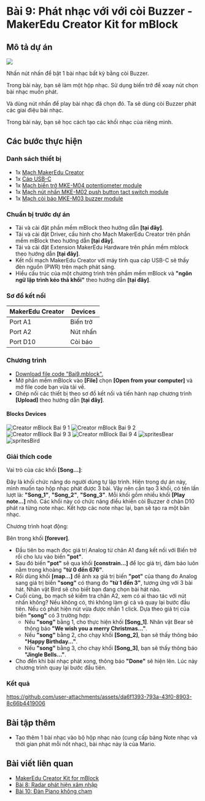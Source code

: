 # Bài 9: Phát nhạc với với còi Buzzer - MakerEdu Creator Kit for mBlock

## Mô tả dự án

![](/ex/less09/image/BAI9.png)

Nhấn nút nhấn để bật 1 bài nhạc bất kỳ bằng còi Buzzer.

Trong bài này, bạn sẽ làm một hộp nhạc. Sử dụng biến trở để xoay nút chọn bài nhạc muốn phát.

Và dùng nút nhấn để play bài nhạc đã chọn đó. Ta sẽ dùng còi Buzzer phát các giai điệu bài nhạc.

Trong bài này, bạn sẽ học cách tạo các khối nhạc của riêng mình.

## Các bước thực hiện

### Danh sách thiết bị

- 1x [Mạch MakerEdu Creator](https://www.makerlab.vn/creator)
- 1x [Cáp USB-C](https://hshop.vn/cap-usb-type-c)
- 1x [Mạch biến trở MKE-M04 potentiometer module](https://makerlab.vn/mkem04)
- 1x [Mạch nút nhấn MKE-M02 push button tact switch module](https://makerlab.vn/mkem02)
- 1x [Mạch còi báo MKE-M03 buzzer module](https://makerlab.vn/mkem03)

### Chuẩn bị trước dự án

- Tải và cài đặt phần mềm mBlock theo hướng dẫn **[tại đây]**.
- Tải và cài đặt Driver, cấu hình cho Mạch MakerEdu Creator trên phần mềm mBlock theo hướng dẫn **[tại đây]**.
- Tải và cài đặt Extension MakerEdu Hardware trên phần mềm mblock theo hướng dẫn **[tại đây]**.
- Kết nối mạch MakerEdu Creator với máy tính qua cáp USB-C sẽ thấy đèn nguồn (PWR) trên mạch phát sáng.
- Hiểu cấu trúc của một chương trình trên phầm mềm mBlock và **"ngôn ngữ lập trình kéo thả khối"** theo hướng dẫn **[tại đây]**.

### Sơ đồ kết nối

| MakerEdu Creator | Devices   |
|------------------|-----------|
| Port A1          | Biến trở  |
| Port A2          | Nút nhấn  |
| Port D10         | Còi báo   |

### Chương trình

- [Download file code "Bai9.mblock".](/ex/less09/mBlock5/Bai9.mblock)
- Mở phần mềm mBlock vào **[File]** chọn **[Open from your computer]** và mở file code bạn vừa tải về.
- Ghép nối các thiết bị theo sơ đồ kết nối và tiến hành nạp chương trình **[Upload]** theo hướng dẫn **[tại đây]**.

#### Blocks Devices

![Creator mBlock Bai 9 1](/ex/less09/image/751px-Creator_mBlock_Bai_9_1.png)
![Creator mBlock Bai 9 2](/ex/less09/image/525px-Creator_mBlock_Bai_9_2.png)
![Creator mBlock Bai 9 3](/ex/less09/image/525px-Creator_mBlock_Bai_9_3.png)
![Creator mBlock Bai 9 4](/ex/less09/image/525px-Creator_mBlock_Bai_9_4.png)
![spritesBear](/ex/less09/image/spritesBear.png)
![spritesBird](/ex/less09/image/spritesBird.png)

### Giải thích code

Vai trò của các khối **[Song...]**:

Đây là khối chức năng do người dùng tự lập trình.
Hiện trong dự án này, mình muốn tạo hộp nhạc phát được 3 bài. Vậy nên cần tạo 3 khối, có tên lần lượt là: **"Song_1"**, **"Song_2"**, **"Song_3"**.
Mỗi khối gồm nhiều khối **[Play note...]** nhỏ. Các khối này có chức năng điều khiển còi Buzzer ở chân D10 phát ra từng note nhạc. Kết hợp các note nhạc lại, bạn sẽ tạo ra một bản nhạc.

Chương trình hoạt động:

Bên trong khối **[forever]**.

- Đầu tiên bo mạch đọc giá trị Analog từ chân A1 đang kết nối với Biến trở rồi cho lưu vào biến **"pot"**.
- Sau đó biến **"pot"** sẽ qua khối **[constrain...]** để lọc giá trị, đảm bảo luôn nằm trong khoảng **"từ 0 đến 676"**.
- Rồi dùng khối **[map...]** để ánh xạ giá trị biến **"pot"** của thang đo Analog sang giá trị biến **"song"** có thang đo **"từ 1 đến 3"**, tương ứng với 3 bài hát. Nhân vật Bird sẽ cho biết bạn đang chọn bài hát nào.
- Cuối cùng, bo mạch sẽ kiểm tra chân A2, xem có ai thao tác với nút nhấn không? Nếu không có, thì không làm gì cả và quay lại bước đầu tiên. Nếu có phát hiện nút vừa được nhấn 1 click. Dựa theo giá trị của biến **"song"** có 3 trường hợp:
  - Nếu **"song"** bằng 1, cho thực hiện khối **[Song_1]**. Nhân vật Bear sẽ thông báo **"We wish you a merry Christmas..."**.
  - Nếu **"song"** bằng 2, cho chạy khối **[Song_2]**, bạn sẽ thấy thông báo **"Happy Birthday..."**.
  - Nếu **"song"** bằng 3, cho chạy khối **[Song_3]**, bạn sẽ thấy thông báo **"Jingle Bells..."**.
- Cho đến khi bài nhạc phát xong, thông báo **"Done"** sẽ hiện lên. Lúc này chương trình quay lại bước đầu tiên.

### Kết quả



https://github.com/user-attachments/assets/da6f1393-793a-43f0-8903-8c66b4419006



## Bài tập thêm

- Tạo thêm 1 bài nhạc vào bộ hộp nhạc nào (cung cấp bảng Note nhạc và thời gian phát mỗi nốt nhạc), bài nhạc này là của Mario.


## Bài viết liên quan

- [MakerEdu Creator Kit for mBlock](/README.md)
- [Bài 8: Radar phát hiện xâm nhập](/ex/less08/README.md)
- [Bài 10: Đàn Piano không chạm](/ex/less10/README.md)
